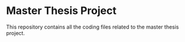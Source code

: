 # Master Thesis Project
This repository contains all the coding files related to the master thesis project.